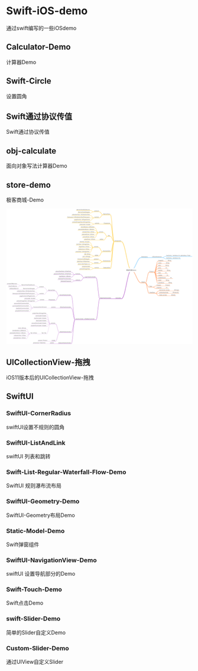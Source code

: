 # Swift-iOS-demo
通过swift编写的一些iOSdemo

## Calculator-Demo

计算器Demo

## Swift-Circle

设置圆角

## Swift通过协议传值

Swift通过协议传值

## obj-calculate

面向对象写法计算器Demo

## store-demo

极客商城-Demo

![avatar](store-demo/商城列表Demo.png)

## UICollectionView-拖拽

iOS11版本后的UICollectionView-拖拽

## SwiftUI

### SwiftUI-CornerRadius

swiftUI设置不规则的圆角

### SwiftUI-ListAndLink

swiftUI 列表和跳转

### Swift-List-Regular-Waterfall-Flow-Demo

SwiftUI 规则瀑布流布局

### SwiftUI-Geometry-Demo

SwiftUI-Geometry布局Demo

### Static-Model-Demo

Swift弹窗组件

### SwiftUI-NavigationView-Demo

swiftUI 设置导航部分的Demo

### Swift-Touch-Demo

Swift点击Demo

### swift-Slider-Demo

简单的Slider自定义Demo

### Custom-Slider-Demo

通过UIView自定义Slider
